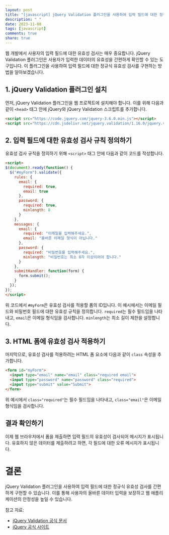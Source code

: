 ```yaml
---
layout: post
title: "[javascript] jQuery Validation 플러그인을 사용하여 입력 필드에 대한 정규식 유효성 검사하기"
description: " "
date: 2023-11-08
tags: [javascript]
comments: true
share: true
---
```


웹 개발에서 사용자의 입력 필드에 대한 유효성 검사는 매우 중요합니다. jQuery Validation 플러그인은 사용자가 입력한 데이터의 유효성을 간편하게 확인할 수 있는 도구입니다. 이 플러그인을 사용하여 입력 필드에 대한 정규식 유효성 검사를 구현하는 방법을 알아보겠습니다.

## 1. jQuery Validation 플러그인 설치

먼저, jQuery Validation 플러그인을 웹 프로젝트에 설치해야 합니다. 이를 위해 다음과 같이 `<head>` 태그 안에 jQuery와 jQuery Validation 스크립트를 추가합니다.

```html
<script src="https://code.jquery.com/jquery-3.6.0.min.js"></script>
<script src="https://cdn.jsdelivr.net/jquery.validation/1.16.0/jquery.validate.min.js"></script>
```

## 2. 입력 필드에 대한 유효성 검사 규칙 정의하기

유효성 검사 규칙을 정의하기 위해 `<script>` 태그 안에 다음과 같이 코드를 작성합니다.

```html
<script>
$(document).ready(function() {
  $("#myForm").validate({
    rules: {
      email: {
        required: true,
        email: true
      },
      password: {
        required: true,
        minlength: 8
      }
    },
    messages: {
      email: {
        required: "이메일을 입력해주세요.",
        email: "올바른 이메일 형식이 아닙니다."
      },
      password: {
        required: "비밀번호를 입력해주세요.",
        minlength: "비밀번호는 최소 8자 이상이어야 합니다."
      }
    },
    submitHandler: function(form) {
      form.submit();
    }
  });
});
</script>
```

위 코드에서 `#myForm`은 유효성 검사를 적용할 폼의 ID입니다. 이 예시에서는 이메일 필드와 비밀번호 필드에 대한 유효성 규칙을 정의합니다. `required`는 필수 필드임을 나타내고, `email`은 이메일 형식임을 검사합니다. `minlength`는 최소 길이 제한을 설정합니다.

## 3. HTML 폼에 유효성 검사 적용하기

마지막으로, 유효성 검사를 적용하려는 HTML 폼 요소에 다음과 같이 `class` 속성을 추가합니다.

```html
<form id="myForm">
  <input type="email" name="email" class="required email">
  <input type="password" name="password" class="required">
  <input type="submit" value="Submit">
</form>
```

위 예시에서 `class="required"`는 필수 필드임을 나타내고, `class="email"`은 이메일 형식임을 검사합니다.

## 결과 확인하기

이제 웹 브라우저에서 폼을 제출하면 입력 필드의 유효성이 검사되어 메시지가 표시됩니다. 유효하지 않은 데이터를 제출하려고 하면, 각 필드에 대한 오류 메시지가 표시됩니다.

# 결론

jQuery Validation 플러그인을 사용하여 입력 필드에 대한 정규식 유효성 검사를 간편하게 구현할 수 있습니다. 이를 통해 사용자의 올바른 데이터 입력을 보장하고 웹 애플리케이션의 안정성을 높일 수 있습니다.

참고 자료:
- [jQuery Validation 공식 문서](https://jqueryvalidation.org/)
- [jQuery 공식 사이트](https://jquery.com/)